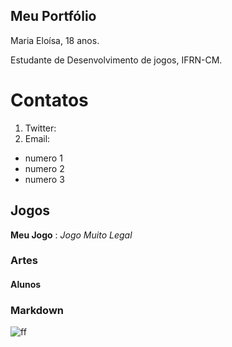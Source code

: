 ## Meu Portfólio

Maria Eloísa, 18 anos.

Estudante de Desenvolvimento de jogos, IFRN-CM.

# Contatos

1. Twitter:
2. Email:

- numero 1 
- numero 2
- numero 3

## Jogos

**Meu Jogo** : _Jogo Muito Legal_

### Artes

#### Alunos


### Markdown

![ff](https://www.google.com/search?rlz=1C1GCEU_pt-BRBR822BR822&biw=1920&bih=969&tbm=isch&sa=1&ei=CScZXI3xA8KmwASVsKnoAw&q=cachorro+husky+siberiano&oq=cachorro+h&gs_l=img.1.0.35i39j0l9.1644.3373..4134...0.0..0.146.289.0j2......1....1..gws-wiz-img.......0i67.Snql-csG66U#imgrc=8wFj4MkS9PqsCM:)
